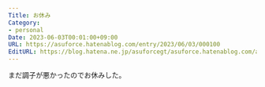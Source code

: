 ```yaml
---
Title: お休み
Category:
- personal
Date: 2023-06-03T00:01:00+09:00
URL: https://asuforce.hatenablog.com/entry/2023/06/03/000100
EditURL: https://blog.hatena.ne.jp/asuforcegt/asuforce.hatenablog.com/atom/entry/820878482938891173
---
```


まだ調子が悪かったのでお休みした。
